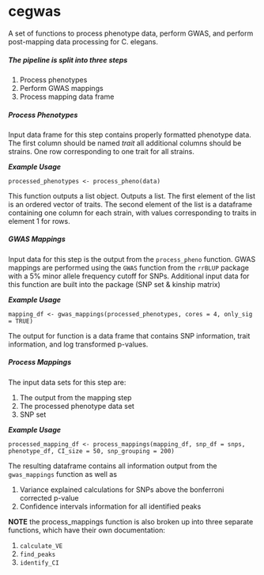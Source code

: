 # cegwas

A set of functions to process phenotype data, perform GWAS, and perform post-mapping data processing for C. elegans.

##### The pipeline is split into three steps
1. Process phenotypes
2. Perform GWAS mappings
3. Process mapping data frame

##### Process Phenotypes
Input data frame for this step contains properly formatted phenotype data. The first column should be named *trait* all additional columns should be strains. One row corresponding to one trait for all strains.

_**Example Usage**_

`processed_phenotypes <- process_pheno(data)` 

This function outputs a list object. Outputs a list. The first element of the list is an ordered vector of traits. The second element of the list is a dataframe containing one column for each strain, with values corresponding to traits in element 1 for rows.

##### GWAS Mappings
Input data for this step is the output from the `process_pheno` function. GWAS mappings are performed using the `GWAS` function from the `rrBLUP` package with a 5% minor allele frequency cutoff for SNPs. Additional input data for this function are built into the package (SNP set & kinship matrix)

_**Example Usage**_

`mapping_df <- gwas_mappings(processed_phenotypes, cores = 4, only_sig = TRUE)` 

The output for function is a data frame that contains SNP information, trait information, and log transformed p-values.

##### Process Mappings
The input data sets for this step are:

1. The output from the mapping step
2. The processed phenotype data set
3. SNP set

_**Example Usage**_

`processed_mapping_df <- process_mappings(mapping_df, snp_df = snps, phenotype_df, CI_size = 50, snp_grouping = 200)`

The resulting dataframe contains all information output from the `gwas_mappings` function as well as 

1. Variance explained calculations for SNPs above the bonferroni corrected p-value
2. Confidence intervals information for all identified peaks

**NOTE** the process_mappings function is also broken up into three separate functions, which have their own documentation:

1. `calculate_VE`
2. `find_peaks`
3. `identify_CI`